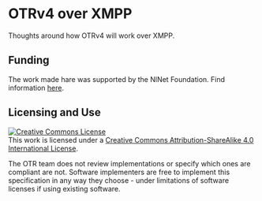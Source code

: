 # OTRv4 over XMPP

Thoughts around how OTRv4 will work over XMPP.

## Funding

The work made hare was supported by the NlNet Foundation.
Find information [here](https://nlnet.nl/project/OTR4/).

## Licensing and Use

<a rel="license" href="http://creativecommons.org/licenses/by-sa/4.0/"><img alt="Creative Commons License" style="border-width:0" src="https://i.creativecommons.org/l/by-sa/4.0/88x31.png" /></a><br />This work is licensed under a <a rel="license" href="http://creativecommons.org/licenses/by-sa/4.0/">Creative Commons Attribution-ShareAlike 4.0 International License</a>.

The OTR team does not review implementations or specify which ones are compliant
are not. Software implementers are free to implement this specification in any
way they choose - under limitations of software licenses if using existing
software.
